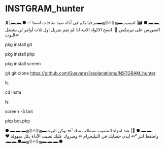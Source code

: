 # INSTGRAM_hunter
🎗️|مرحبا بكم في آداة  صيد متاحات انستا ✅
●ـ▬ـ▬ـ▬ஜ۩🔥۩ஜ▬ـ▬ـ▬ـ●
🗃️| لتنصيب السورس على تيرمكس 
📑| انسخ الاكواد الاتية 
اذا لم تقم بتنزيل اول ثلاث أوامر لن يشتغل البوت⇚

pkg install git

pkg install php

pkg install screen
 
git git clone https://github.com/Guevaras1explanations/INSTGRAM_hunter

ls

cd insta

ls

screen -S bot

php bot.php

●ـ▬ـ▬ـ▬ஜ۩🔥۩ஜ▬ـ▬ـ▬ـ●
📇| عند انتهاء التنصيب سيطلب منك ¹⇚ توكن البوت واضغط انتر ²⇚ ايدي حسابك في التيليجرام ⇚ ومبروك عليك نصبت الآداة بكل سهولة ♥️
●ـ▬ـ▬ـ▬ஜ۩🔥۩ஜ▬ـ▬ـ▬ـ●
